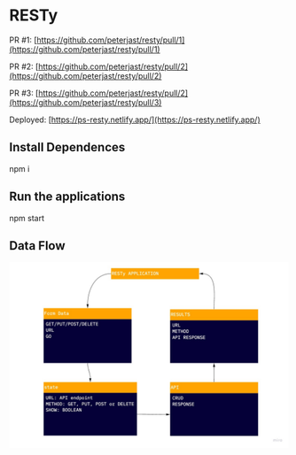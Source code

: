 # RESTy

PR #1: [https://github.com/peterjast/resty/pull/1](https://github.com/peterjast/resty/pull/1)

PR #2: [https://github.com/peterjast/resty/pull/2](https://github.com/peterjast/resty/pull/2)

PR #3: [https://github.com/peterjast/resty/pull/2](https://github.com/peterjast/resty/pull/3)

Deployed: [https://ps-resty.netlify.app/](https://ps-resty.netlify.app/)

## Install Dependences

npm i

## Run the applications

npm start

## Data Flow

![resty data flow](./src/assets/UML.jpg)
